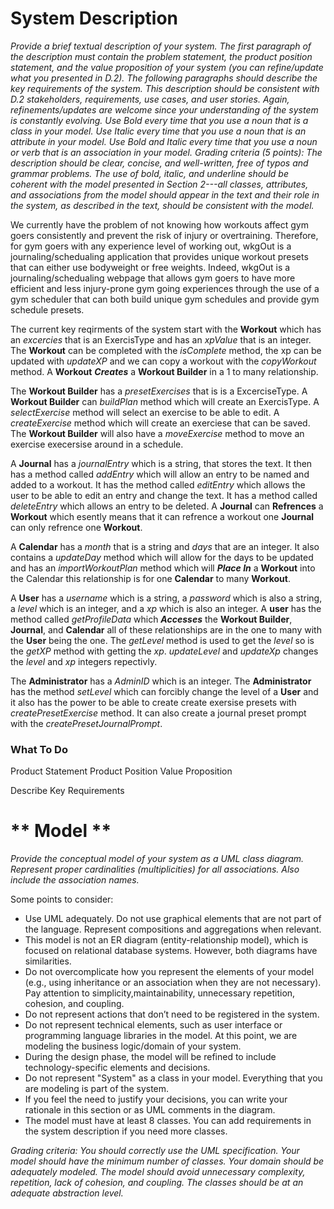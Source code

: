 # **System Description**

*Provide a brief textual description of your system. The first paragraph of the description must contain the problem statement, the product position statement, and the value proposition of your system (you can refine/update what you presented in D.2). The following paragraphs should describe the key requirements of the system. This description should be consistent with D.2 stakeholders, requirements, use cases, and user stories. Again, refinements/updates are welcome since your understanding of the system is constantly evolving. Use Bold every time that you use a noun that is a class in your model. Use Italic every time that you use a noun that is an attribute in your model. Use Bold and Italic every time that you use a noun or verb that is an association in your model. Grading criteria (5 points): The description should be clear, concise, and well-written, free of typos and grammar problems. The use of bold, italic, and underline should be coherent with the model presented in Section 2---all classes, attributes, and associations from the model should appear in the text and their role in the system, as described in the text, should be consistent with the model.*

We currently have the problem of not knowing how workouts affect gym goers consistently and prevent the risk of injury or overtraining. Therefore, for gym goers with any experience level of working out, wkgOut is a journaling/schedualing application that provides unique workout presets that can either use bodyweight or free weights. Indeed, wkgOut is a journaling/schedualing webpage that allows gym goers to have more efficient and less injury-prone gym going experiences through the use of a gym scheduler that can both build unique gym schedules and provide gym schedule presets. 

The current key reqirments of the system start with the **Workout** which has an *excercies* that is an ExercisType and has an *xpValue* that is an integer. The **Workout** can be completed with the *isComplete* method, the xp can be updated with *updateXP* and we can copy a workout with the *copyWorkout* method. A **Workout** ***Creates*** a **Workout Builder** in a 1 to many relationship.

 The **Workout Builder** has a *presetExercises* that is is a ExcerciseType. A **Workout Builder** can *buildPlan* method which will create an ExercisType. A *selectExercise* method will select an exercise to be able to edit. A *createExercise* method which will create an exerciese that can be saved. The **Workout Builder** will also have a *moveExercise* method to move an exercise execersise around in a schedule.

A **Journal** has a *journalEntry* which is a string, that stores the text. It then has a method called *addEntry* which will allow an entry to be named and added to a workout. It has the method called *editEntry* which allows the user to be able to edit an entry and change the text. It has a method called *deleteEntry* which allows an entry to be deleted. A **Journal** can **Refrences** a **Workout** which esently means that it can refrence a workout one **Journal** can only refrence one **Workout**. 

A **Calendar** has a *month* that is a string and *days* that are an integer. It also contains a *updateDay* method which will allow for the days to be updated and has an *importWorkoutPlan* method which will ***Place In*** a **Workout** into the Calendar this relationship is for one **Calendar** to many **Workout**.

A **User** has a *username* which is a string, a *password* which is also a string, a *level* which is an integer, and a *xp* which is also an integer. A **user** has the method called *getProfileData* which ***Accesses*** the  **Workout Builder**, **Journal**, and **Calendar** all of these relationships are in the one to many with the **User** being the one. The *getLevel* method is used to get the *level* so is the *getXP* method with getting the *xp*. *updateLevel* and *updateXp* changes the *level* and *xp* integers repectivly. 

The **Administrator** has a *AdminID* which is an integer. The **Administrator** has the method *setLevel* which can forcibly change the level of a **User** and it also has the power to be able to create create exersise presets with *createPresetExercise* method. It can also create a journal preset prompt with the *createPresetJournalPrompt*.






### What To Do 
Product Statement
Product Position
Value Proposition

Describe Key Requirements


# ** Model **

*Provide the conceptual model of your system as a UML class diagram. Represent proper cardinalities (multiplicities) for all associations. Also include the association names.*

Some points to consider:

- Use UML adequately. Do not use graphical elements that are not part of the language. Represent compositions and aggregations when relevant. 
- This model is not an ER diagram (entity-relationship model), which is focused on relational database systems. However, both diagrams have similarities. 
- Do not overcomplicate how you represent the elements of your model (e.g., using inheritance or an association when they are not necessary). Pay attention to simplicity,maintainability, unnecessary repetition, cohesion, and coupling.
- Do not represent actions that don’t need to be registered in the system. 
- Do not represent technical elements, such as user interface or programming language libraries in the model. At this point, we are modeling the business logic/domain of your system.
- During the design phase, the model will be refined to include technology-specific elements and decisions. 
- Do not represent "System" as a class in your model. Everything that you are modeling is part of the system.
- If you feel the need to justify your decisions, you can write your rationale in this section or as UML comments in the diagram.
- The model must have at least 8 classes. You can add requirements in the system description if you need more classes. 

*Grading criteria: You should correctly use the UML specification. Your model should have the minimum number of classes. Your domain should be adequately modeled. The model should avoid unnecessary complexity, repetition, lack of cohesion, and coupling. The classes should be at an adequate abstraction level.*
